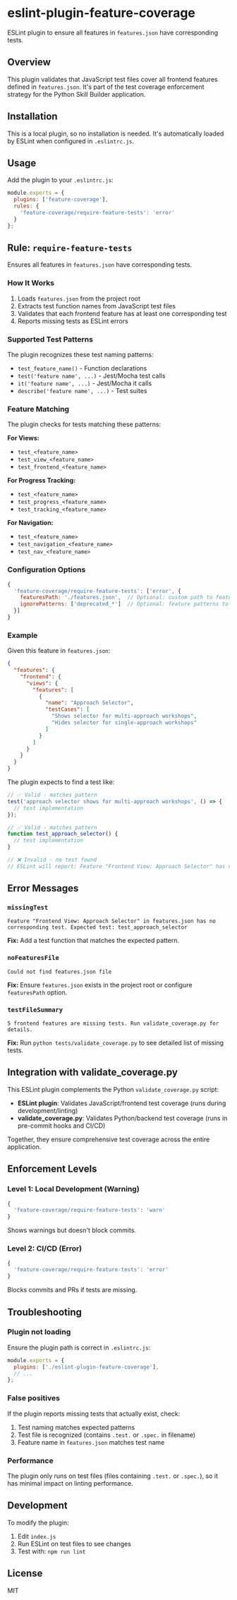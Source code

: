 # eslint-plugin-feature-coverage

ESLint plugin to ensure all features in `features.json` have corresponding tests.

## Overview

This plugin validates that JavaScript test files cover all frontend features defined in `features.json`. It's part of the test coverage enforcement strategy for the Python Skill Builder application.

## Installation

This is a local plugin, so no installation is needed. It's automatically loaded by ESLint when configured in `.eslintrc.js`.

## Usage

Add the plugin to your `.eslintrc.js`:

```javascript
module.exports = {
  plugins: ['feature-coverage'],
  rules: {
    'feature-coverage/require-feature-tests': 'error'
  }
};
```

## Rule: `require-feature-tests`

Ensures all features in `features.json` have corresponding tests.

### How It Works

1. Loads `features.json` from the project root
2. Extracts test function names from JavaScript test files
3. Validates that each frontend feature has at least one corresponding test
4. Reports missing tests as ESLint errors

### Supported Test Patterns

The plugin recognizes these test naming patterns:

- `test_feature_name()` - Function declarations
- `test('feature name', ...)` - Jest/Mocha test calls
- `it('feature name', ...)` - Jest/Mocha it calls
- `describe('feature name', ...)` - Test suites

### Feature Matching

The plugin checks for tests matching these patterns:

**For Views:**
- `test_<feature_name>`
- `test_view_<feature_name>`
- `test_frontend_<feature_name>`

**For Progress Tracking:**
- `test_<feature_name>`
- `test_progress_<feature_name>`
- `test_tracking_<feature_name>`

**For Navigation:**
- `test_<feature_name>`
- `test_navigation_<feature_name>`
- `test_nav_<feature_name>`

### Configuration Options

```javascript
{
  'feature-coverage/require-feature-tests': ['error', {
    featuresPath: './features.json',  // Optional: custom path to features.json
    ignorePatterns: ['deprecated_*']  // Optional: feature patterns to ignore
  }]
}
```

### Example

Given this feature in `features.json`:

```json
{
  "features": {
    "frontend": {
      "views": {
        "features": [
          {
            "name": "Approach Selector",
            "testCases": [
              "Shows selector for multi-approach workshops",
              "Hides selector for single-approach workshops"
            ]
          }
        ]
      }
    }
  }
}
```

The plugin expects to find a test like:

```javascript
// ✅ Valid - matches pattern
test('approach selector shows for multi-approach workshops', () => {
  // test implementation
});

// ✅ Valid - matches pattern
function test_approach_selector() {
  // test implementation
}

// ❌ Invalid - no test found
// ESLint will report: Feature "Frontend View: Approach Selector" has no corresponding test
```

## Error Messages

### `missingTest`

```
Feature "Frontend View: Approach Selector" in features.json has no corresponding test. Expected test: test_approach_selector
```

**Fix:** Add a test function that matches the expected pattern.

### `noFeaturesFile`

```
Could not find features.json file
```

**Fix:** Ensure `features.json` exists in the project root or configure `featuresPath` option.

### `testFileSummary`

```
5 frontend features are missing tests. Run validate_coverage.py for details.
```

**Fix:** Run `python tests/validate_coverage.py` to see detailed list of missing tests.

## Integration with validate_coverage.py

This ESLint plugin complements the Python `validate_coverage.py` script:

- **ESLint plugin**: Validates JavaScript/frontend test coverage (runs during development/linting)
- **validate_coverage.py**: Validates Python/backend test coverage (runs in pre-commit hooks and CI/CD)

Together, they ensure comprehensive test coverage across the entire application.

## Enforcement Levels

### Level 1: Local Development (Warning)
```javascript
{
  'feature-coverage/require-feature-tests': 'warn'
}
```
Shows warnings but doesn't block commits.

### Level 2: CI/CD (Error)
```javascript
{
  'feature-coverage/require-feature-tests': 'error'
}
```
Blocks commits and PRs if tests are missing.

## Troubleshooting

### Plugin not loading

Ensure the plugin path is correct in `.eslintrc.js`:

```javascript
module.exports = {
  plugins: ['./eslint-plugin-feature-coverage'],
  // ...
};
```

### False positives

If the plugin reports missing tests that actually exist, check:

1. Test naming matches expected patterns
2. Test file is recognized (contains `.test.` or `.spec.` in filename)
3. Feature name in `features.json` matches test name

### Performance

The plugin only runs on test files (files containing `.test.` or `.spec.`), so it has minimal impact on linting performance.

## Development

To modify the plugin:

1. Edit `index.js`
2. Run ESLint on test files to see changes
3. Test with: `npm run lint`

## License

MIT

